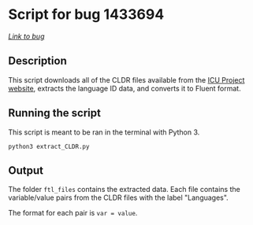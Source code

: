 # Script for bug 1433694

*[Link to bug](https://bugzilla.mozilla.org/show_bug.cgi?id=1433694)*

## Description

This script downloads all of the CLDR files available from the [ICU Project website]( http://bugs.icu-project.org/trac/browser/trunk/icu4c/source/data/lang?order=name),  extracts the language ID data, and converts it to Fluent format.

## Running the script

This script is meant to be ran in the terminal with Python 3.

`python3 extract_CLDR.py`

## Output

The folder `ftl_files` contains the extracted data. Each file contains the variable/value pairs from the CLDR files with the label "Languages". 

The format for each pair is `var = value`.
